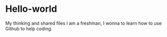 # Hello-world
My thinking and shared files
I am a freshman, I wonna to learn how to use Github to help coding.
